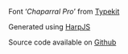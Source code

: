 Font ‘*Chaparral Pro*’ from [Typekit](https://typekit.com/colophons/pjg7hsj)

Generated using [HarpJS](http://harpjs.com/)

Source code available on [Github](https://github.com/voodoochild/blacklionchest)
